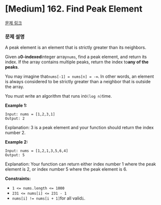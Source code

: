 # [Medium] 162. Find Peak Element

[문제 링크](https://leetcode.com/problems/find-peak-element/)

### 문제 설명
A peak element is an element that is strictly greater than its neighbors.

Given a**0-indexed**integer array`nums`, find a peak element, and return its index. If the array contains multiple peaks, return the index to**any of the peaks**.

You may imagine that`nums[-1] = nums[n] = -∞`. In other words, an element is always considered to be strictly greater than a neighbor that is outside the array.

You must write an algorithm that runs in`O(log n)`time.

**Example 1:**

```
Input: nums = [1,2,3,1]
Output: 2
```

Explanation: 3 is a peak element and your function should return the index number 2.

**Example 2:**

```
Input: nums = [1,2,1,3,5,6,4]
Output: 5
```

Explanation: Your function can return either index number 1 where the peak element is 2, or index number 5 where the peak element is 6.

**Constraints:**

- `1 <= nums.length <= 1000`
- `231 <= nums[i] <= 231 - 1`
- `nums[i] != nums[i + 1]`for all valid`i`.